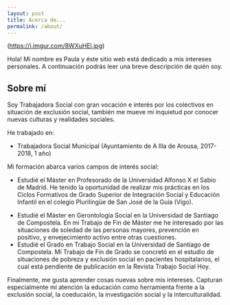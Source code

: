 ```yaml
---
layout: post
title: Acerca de...
permalink: /about/
---
```


(https://i.imgur.com/8WXuHEl.jpg)

Hola! Mi nombre es Paula y éste sitio web está dedicado a mis intereses
personales. A continuación podrás leer una breve descripción de quién soy.

## Sobre mí
Soy Trabajadora Social con gran vocación e interés por los colectivos en situación de exclusión social, también me mueve mi inquietud por conocer nuevas culturas y realidades sociales.

He trabajado en:

- Trabajadora Social Municipal (Ayuntamiento de A Illa de Arousa, 2017-2018, 1 año)

Mi formación abarca varios campos de interés social:

* Estudié el Máster en Profesorado de la Universidad Alfonso X el Sabio de Madrid. He tenido la oportunidad de realizar mis prácticas en los Ciclos Formativos de Grado Superior de Integración Social y Educación Infantil en el colegio Plurilingüe de San José de la Guía (Vigo).

- Estudié el Máster en Gerontología Social en la Universidad de Santiago de
  Compostela. En mi Trabajo de Fin de Máster me he interesado por las situaciones de soledad de las personas mayores, prevención en positivo, y envejecimiento activo entre otras cuestiones.
- Estudié el Grado en Trabajo Social en la Universidad de Santiago de Compostela. Mi Trabajo de Fin de Grado se concretó en el estudio de situaciones de pobreza y exclusión social en pacientes hospitalarios, el cual está pendiente de publicación en la Revista Trabajo Social Hoy.

Finalmente, me gusta aprender cosas nuevas sobre mis intereses. Capturan
especialmente mi atención la educación como herramienta frente a la exclusión social, la coeducaión, la investigación social y la interculturalidad.
